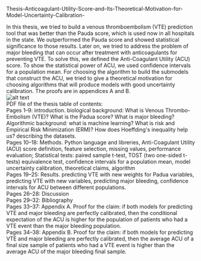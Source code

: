 Thesis-Anticoagulant-Utility-Score-and-Its-Theoretical-Motivation-for-Model-Uncertainty-Calibration-

In this thesis, we tried to build a venous thromboembolism (VTE) prediction tool that was better than the Pauda score, which is used now in all hospitals in the state. We outperformed the Pauda score and showed statistical significance to those results. Later on, we tried to address the problem of major bleeding that can occur after treatment with anticoagulants for preventing VTE. To solve this, we defined the Anti-Coagulant Utility (ACU) score. To show the statistical power of ACU, we used confidence intervals for a population mean. For choosing the algorithm to build the submodels that construct the ACU, we tried to give a theoretical motivation for choosing algorithms that will produce models with good uncertainty calibration. The proofs are in appendices A and B.<br />
![alt text]([http://url/to/img.png](https://en.wikipedia.org/wiki/PNG#/media/File:PNG_transparency_demonstration_1.png))<br />
PDF file of the thesis table of contents:<br />
Pages 1–9: introduction. biological background: What is Venous Thrombo-Embolism (VTE)? What is the Padua score? What is major bleeding? Algorithmic background: what is machine learning? What is risk and Empirical Risk Minimization (ERM)? How does Hoeffding's inequality help us? describing the datasets.<br />
Pages 10–18: Methods. Python language and libreries, Anti-Coagulant Utility (ACU) score definition, feature selection, missing values, performance evaluation; Statistical tests: paired sample t-test, TOST (two one-sided t-tests) equivalence test, confidence intervals for a population mean, model uncertainty calibration, theoretical claims, algorithm<br />
Pages 19–25: Results. predicting VTE with new weights for Padua variables, predicting VTE with new variables, predicting major bleeding, confidence intervals for ACU between different populations.<br />
Pages 26–28: Discussion<br />
Pages 29–32: Bibliography<br />
Pages 33–37: Appendix A. Proof for the claim: if both models for predicting VTE and major bleeding are perfectly calibrated, then the conditional expectation of the ACU is higher for the population of patients who had a VTE event than the major bleeding population.<br />
Pages 34–38: Appendix B. Proof for the claim: if both models for predicting VTE and major bleeding are perfectly calibrated, then the average ACU of a final size sample of patients who had a VTE event is higher than the average ACU of the major bleeding final sample.<br />
